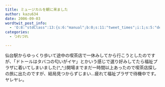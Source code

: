 ```yaml
---
title: ミュージカルを観に来ました
author: kazu634
date: 2006-09-03
wordtwit_post_info:
  - 'O:8:"stdClass":13:{s:6:"manual";b:0;s:11:"tweet_times";i:1;s:5:"delay";i:0;s:7:"enabled";i:1;s:10:"separation";s:2:"60";s:7:"version";s:3:"3.7";s:14:"tweet_template";b:0;s:6:"status";i:2;s:6:"result";a:0:{}s:13:"tweet_counter";i:2;s:13:"tweet_log_ids";a:1:{i:0;i:2539;}s:9:"hash_tags";a:0:{}s:8:"accounts";a:1:{i:0;s:7:"kazu634";}}'
categories:
  - つれづれ

---
```

<div class="section">
<p>
    仙台駅からゆっくり歩いて途中の喫茶店で一休みしてから行こうとしたのですが、「ドトールはタバコの匂いがイヤ」とかいう感じで選り好みしてたら福祉プラザに着いてしまいました(^_^;)開場までまだ一時間以上あったので喫茶店探しの旅に出たのですが、結局見つからずじまい…疲れて福祉プラザで待機中です。ヤレヤレ。
</p>
</div>
